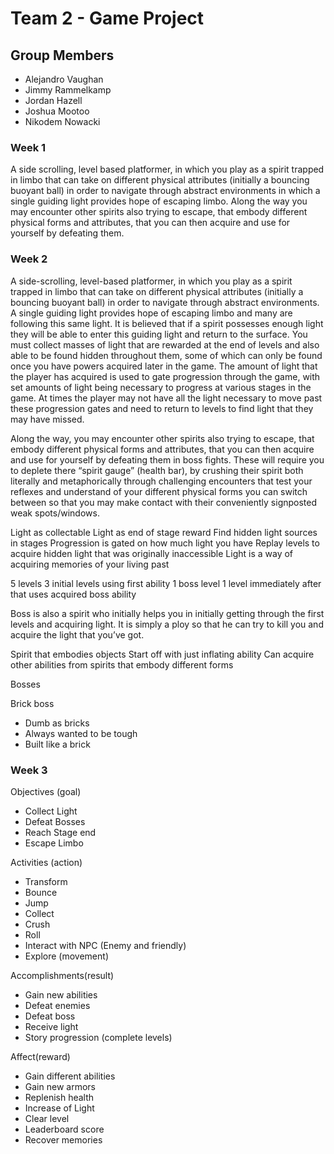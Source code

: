 # Team 2 - Game Project

## Group Members
- Alejandro Vaughan
- Jimmy Rammelkamp
- Jordan Hazell
- Joshua Mootoo
- Nikodem Nowacki

### Week 1
A side scrolling, level based platformer, in which you play as a spirit trapped in limbo that can take on different physical attributes (initially a bouncing buoyant ball) in order to navigate through abstract environments in which a single guiding light provides hope of escaping limbo. Along the way you may encounter other spirits also trying to escape, that embody different physical forms and attributes, that you can then acquire and use for yourself by defeating them. 

### Week 2
A side-scrolling, level-based platformer, in which you play as a spirit trapped in limbo that can take on different physical attributes (initially a bouncing buoyant ball) in order to navigate through abstract environments. A single guiding light provides hope of escaping limbo and many are following this same light. It is believed that if a spirit possesses enough light they will be able to enter this guiding light and return to the surface. You must collect masses of light that are rewarded at the end of levels and also able to be found hidden throughout them, some of which can only be found once you have powers acquired later in the game. The amount of light that the player has acquired is used to gate progression through the game, with set amounts of light being necessary to progress at various stages in the game. At times the player may not have all the light necessary to move past these progression gates and need to return to levels to find light that they may have missed. 

 Along the way, you may encounter other spirits also trying to escape, that embody different physical forms and attributes, that you can then acquire and use for yourself by defeating them in boss fights. These will require you to deplete there “spirit gauge” (health bar), by crushing their spirit both literally and metaphorically through challenging encounters that test your reflexes and understand of your different physical forms you can switch between so that you may make contact with their conveniently signposted weak spots/windows.


Light as collectable
	Light as end of stage reward
	Find hidden light sources in stages
	Progression is gated on how much light you have
	Replay levels to acquire hidden light that was originally inaccessible 
	Light is a way of acquiring memories of your living past

5 levels
3 initial levels using first ability
1 boss level
1 level immediately after that uses acquired boss ability


Boss is also a spirit who initially helps you in initially getting through the first levels and acquiring light. It is simply a ploy so that he can try to kill you and acquire the light that you’ve got.



Spirit that embodies objects
Start off with just inflating ability
Can acquire other abilities from spirits that embody different forms



Bosses

Brick boss
- Dumb as bricks
- Always wanted to be tough
- Built like a brick

### Week 3

Objectives (goal) 
- Collect Light
- Defeat Bosses
- Reach Stage end 
- Escape Limbo

Activities (action)
- Transform
- Bounce
- Jump
- Collect
- Crush
- Roll
- Interact with NPC (Enemy and friendly)
- Explore (movement)

Accomplishments(result)
- Gain new abilities 
- Defeat enemies
- Defeat boss
- Receive light
- Story progression (complete levels)



Affect(reward)
- Gain different abilities
- Gain new armors
- Replenish health
- Increase of Light
- Clear level
- Leaderboard score
- Recover memories

